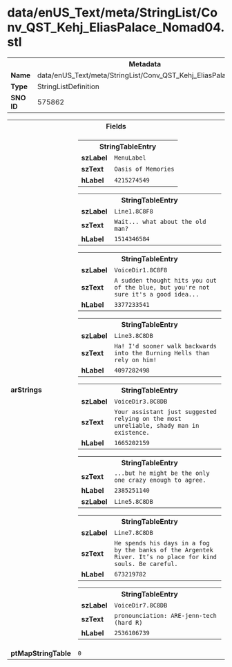 <h1>data/enUS_Text/meta/StringList/Conv_QST_Kehj_EliasPalace_Nomad04.stl</h1><table><tr><th colspan="100%">Metadata</th></tr><tr><td><b>Name</b></td><td>data/enUS_Text/meta/StringList/Conv_QST_Kehj_EliasPalace_Nomad04.stl</td></tr><tr><td><b>Type</b></td><td>StringListDefinition</td></tr><tr><td><b>SNO ID</b></td><td>575862</td></tr></table>

<table><tr><th colspan="100%">Fields</th></tr><tr><td><b>arStrings</b></td><td><table><tr><th colspan="100%">StringTableEntry</th></tr><tr><td><b>szLabel</b></td><td><code>MenuLabel</code></td></tr><tr><td><b>szText</b></td><td><code>Oasis of Memories</code></td></tr><tr><td><b>hLabel</b></td><td><code>4215274549</code></td></tr></table>


<table><tr><th colspan="100%">StringTableEntry</th></tr><tr><td><b>szLabel</b></td><td><code>Line1.8C8F8</code></td></tr><tr><td><b>szText</b></td><td><code>Wait... what about the old man?</code></td></tr><tr><td><b>hLabel</b></td><td><code>1514346584</code></td></tr></table>


<table><tr><th colspan="100%">StringTableEntry</th></tr><tr><td><b>szLabel</b></td><td><code>VoiceDir1.8C8F8</code></td></tr><tr><td><b>szText</b></td><td><code>A sudden thought hits you out of the blue, but you're not sure it's a good idea...</code></td></tr><tr><td><b>hLabel</b></td><td><code>3377233541</code></td></tr></table>


<table><tr><th colspan="100%">StringTableEntry</th></tr><tr><td><b>szLabel</b></td><td><code>Line3.8C8DB</code></td></tr><tr><td><b>szText</b></td><td><code>Ha! I'd sooner walk backwards into the Burning Hells than rely on him!</code></td></tr><tr><td><b>hLabel</b></td><td><code>4097282498</code></td></tr></table>


<table><tr><th colspan="100%">StringTableEntry</th></tr><tr><td><b>szLabel</b></td><td><code>VoiceDir3.8C8DB</code></td></tr><tr><td><b>szText</b></td><td><code>Your assistant just suggested relying on the most unreliable, shady man in existence.</code></td></tr><tr><td><b>hLabel</b></td><td><code>1665202159</code></td></tr></table>


<table><tr><th colspan="100%">StringTableEntry</th></tr><tr><td><b>szText</b></td><td><code>...but he might be the only one crazy enough to agree.</code></td></tr><tr><td><b>hLabel</b></td><td><code>2385251140</code></td></tr><tr><td><b>szLabel</b></td><td><code>Line5.8C8DB</code></td></tr></table>


<table><tr><th colspan="100%">StringTableEntry</th></tr><tr><td><b>szLabel</b></td><td><code>Line7.8C8DB</code></td></tr><tr><td><b>szText</b></td><td><code>He spends his days in a fog by the banks of the Argentek River. It’s no place for kind souls. Be careful.</code></td></tr><tr><td><b>hLabel</b></td><td><code>673219782</code></td></tr></table>


<table><tr><th colspan="100%">StringTableEntry</th></tr><tr><td><b>szLabel</b></td><td><code>VoiceDir7.8C8DB</code></td></tr><tr><td><b>szText</b></td><td><code>pronounciation: ARE-jenn-tech (hard R)</code></td></tr><tr><td><b>hLabel</b></td><td><code>2536106739</code></td></tr></table>


</td></tr><tr><td><b>ptMapStringTable</b></td><td><code>0</code></td></tr></table>

